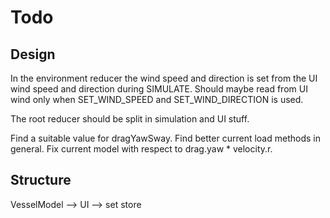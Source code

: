 # Todo

## Design

In the environment reducer the wind speed and direction is set from the UI wind
speed and direction during SIMULATE. Should maybe read from UI wind only when
SET_WIND_SPEED and SET_WIND_DIRECTION is used.

The root reducer should be split in simulation and UI stuff.

Find a suitable value for dragYawSway.
Find better current load methods in general.
Fix current model with respect to drag.yaw * velocity.r.

## Structure

VesselModel --> UI --> set store

